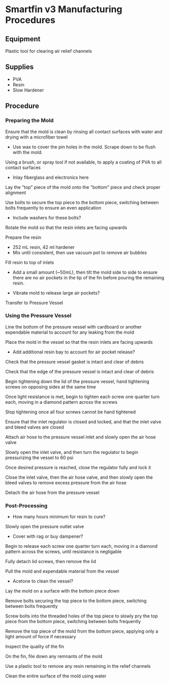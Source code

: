 # Smartfin v3 Manufacturing Procedures
## Equipment
Plastic tool for clearing air relief channels

## Supplies
- PVA
- Resin
- Slow Hardener

## Procedure
### Preparing the Mold
Ensure that the mold is clean by rinsing all contact surfaces with water and drying with a microfiber towel

* Use wax to cover the pin holes in the mold. Scrape down to be flush with the mold.

Using a brush, or spray tool if not available, to apply a coating of PVA to all contact surfaces

* Inlay fiberglass and electronics here

Lay the "top" piece of the mold onto the "bottom" piece and check proper alignment 

Use bolts to secure the top piece to the bottom piece, switching between bolts frequently to ensure an even application

* Include washers for these bolts?

Rotate the mold so that the resin inlets are facing upwards

Prepare the resin
- 252 mL resin, 42 ml hardener
- Mix until consistent, then use vacuum pot to remove air bubbles

Fill resin to top of inlets
- Add a small amount (~50mL), then tilt the mold side to side to ensure there are no air pockets in the tip of the fin before pouring the remaining resin.
* Vibrate mold to release large air pockets?

Transfer to Pressure Vessel

### Using the Pressure Vessel
Line the bottom of the pressure vessel with cardboard or another expendable material to account for any leaking from the mold

Place the mold in the vessel so that the resin inlets are facing upwards

* Add additional resin bay to account for air pocket release?

Check that the pressure vessel gasket is intact and clear of debris

Check that the edge of the pressure vessel is intact and clear of debris

Begin tightening down the lid of the pressure vessel, hand tightening screws on opposing sides at the same time

Once light resistance is met, begin to tighten each screw one quarter turn each, moving in a diamond pattern across the screws

Stop tightening once all four screws cannot be hand tightened

Ensure that the inlet regulator is closed and locked, and that the inlet valve and bleed valves are closed

Attach air hose to the pressure vessel inlet and slowly open the air hose valve

Slowly open the inlet valve, and then turn the regulator to begin pressurizing the vessel to 60 psi

Once desired pressure is reached, close the regulator fully and lock it

Close the inlet valve, then the air hose valve, and then slowly open the bleed valves to remove excess pressure from the air hose

Detach the air hose from the pressure vessel

### Post-Processing
* How many hours minimum for resin to cure?

Slowly open the pressure outlet valve

* Cover with rag or buy dampener?

Begin to release each screw one quarter turn each, moving in a diamond pattern across the screws, until resistance is negligable

Fully detach lid screws, then remove the lid

Pull the mold and expendable material from the vessel

* Acetone to clean the vessel?

Lay the mold on a surface with the bottom piece down

Remove bolts securing the top piece to the bottom piece, switching between bolts frequently

Screw bolts into the threaded holes of the top piece to slowly pry the top piece from the bottom piece, switching between bolts frequently

Remove the top piece of the mold from the bottom piece, applying only a light amount of force if necessary

Inspect the quality of the fin

On the fin, file down any remnants of the mold

Use a plastic tool to remove any resin remaining in the relief channels

Clean the entire surface of the mold using water
